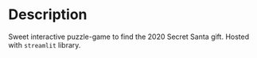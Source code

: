 # Description

Sweet interactive puzzle-game to find the 2020 Secret Santa gift. Hosted with `streamlit` library. 
